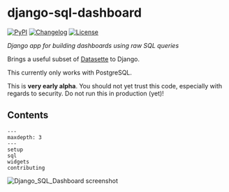 # django-sql-dashboard

[![PyPI](https://img.shields.io/pypi/v/django-sql-dashboard.svg)](https://pypi.org/project/django-sql-dashboard/)
[![Changelog](https://img.shields.io/github/v/release/simonw/django-sql-dashboard?label=changelog&include_prereleases)](https://github.com/simonw/django-sql-dashboard/releases)
[![License](https://img.shields.io/badge/license-Apache%202.0-blue.svg)](https://github.com/simonw/django-sql-dashboard/blob/main/LICENSE)

*Django app for building dashboards using raw SQL queries*

Brings a useful subset of [Datasette](https://datasette.io/) to Django.

This currently only works with PostgreSQL.

This is **very early alpha**. You should not yet trust this code, especially with regards to security. Do not run this in production (yet)!

Contents
--------

```{toctree}
---
maxdepth: 3
---
setup
sql
widgets
contributing
```

![Django_SQL_Dashboard screenshot](https://user-images.githubusercontent.com/9599/111020900-da352a00-837d-11eb-8991-73ec6e6608ef.png)
